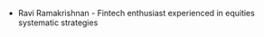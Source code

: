- Ravi Ramakrishnan - Fintech enthusiast experienced in equities systematic strategies
<!---
rravi227/rravi227 is a ✨ special ✨ repository because its `README.md` (this file) appears on your GitHub profile.
You can click the Preview link to take a look at your changes.
--->
